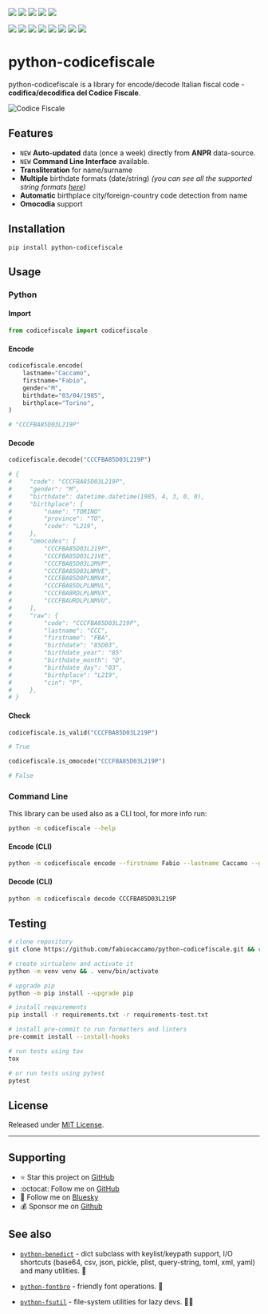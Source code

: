 [![](https://img.shields.io/pypi/pyversions/python-codicefiscale.svg?logoColor=white&color=blue&logo=python)](https://www.python.org/)
[![](https://img.shields.io/pypi/v/python-codicefiscale.svg?color=blue&logo=pypi&logoColor=white)](https://pypi.org/project/python-codicefiscale/)
[![](https://static.pepy.tech/badge/python-codicefiscale/month)](https://pepy.tech/project/python-codicefiscale)
[![](https://img.shields.io/github/stars/fabiocaccamo/python-codicefiscale?logo=github&style=flat)](https://github.com/fabiocaccamo/python-codicefiscale/stargazers)
[![](https://img.shields.io/pypi/l/python-codicefiscale.svg?color=blue&)](https://github.com/fabiocaccamo/python-codicefiscale/blob/main/LICENSE)

[![](https://results.pre-commit.ci/badge/github/fabiocaccamo/python-codicefiscale/main.svg)](https://results.pre-commit.ci/latest/github/fabiocaccamo/python-codicefiscale/main)
[![](https://img.shields.io/github/actions/workflow/status/fabiocaccamo/python-codicefiscale/test-package.yml?branch=main&label=build&logo=github)](https://github.com/fabiocaccamo/python-codicefiscale)
[![](https://img.shields.io/codecov/c/gh/fabiocaccamo/python-codicefiscale?logo=codecov)](https://codecov.io/gh/fabiocaccamo/python-codicefiscale)
[![](https://img.shields.io/codacy/grade/8927f48c9498408f85167da9287edd86?logo=codacy)](https://www.codacy.com/app/fabiocaccamo/python-codicefiscale)
[![](https://img.shields.io/scrutinizer/quality/g/fabiocaccamo/python-codicefiscale?logo=scrutinizer)](https://scrutinizer-ci.com/g/fabiocaccamo/python-codicefiscale/?branch=main)
[![](https://img.shields.io/codeclimate/maintainability/fabiocaccamo/python-codicefiscale?logo=code-climate)](https://codeclimate.com/github/fabiocaccamo/python-codicefiscale/)
[![](https://img.shields.io/badge/code%20style-black-000000.svg?logo=python&logoColor=black)](https://github.com/psf/black)
[![](https://img.shields.io/endpoint?url=https://raw.githubusercontent.com/astral-sh/ruff/main/assets/badge/v2.json)](https://github.com/astral-sh/ruff)

# python-codicefiscale
python-codicefiscale is a library for encode/decode Italian fiscal code - **codifica/decodifica del Codice Fiscale**.

![Codice Fiscale](https://user-images.githubusercontent.com/1035294/72058207-fa77dd80-32cf-11ea-8995-52324e7d3efe.png)

## Features
- `NEW` **Auto-updated** data (once a week) directly from **ANPR** data-source.
- `NEW` **Command Line Interface** available.
- **Transliteration** for name/surname
- **Multiple** birthdate formats (date/string) *(you can see all the supported string formats [here](https://github.com/fabiocaccamo/python-codicefiscale/blob/main/tests/test_codicefiscale.py#L81-L140))*
- **Automatic** birthplace city/foreign-country code detection from name
- **Omocodia** support

## Installation
`pip install python-codicefiscale`

## Usage

### Python

#### Import
```python
from codicefiscale import codicefiscale
```
#### Encode
```python
codicefiscale.encode(
    lastname="Caccamo",
    firstname="Fabio",
    gender="M",
    birthdate="03/04/1985",
    birthplace="Torino",
)

# "CCCFBA85D03L219P"
```
#### Decode
```python
codicefiscale.decode("CCCFBA85D03L219P")

# {
#     "code": "CCCFBA85D03L219P",
#     "gender": "M",
#     "birthdate": datetime.datetime(1985, 4, 3, 0, 0),
#     "birthplace": {
#         "name": "TORINO"
#         "province": "TO",
#         "code": "L219",
#     },
#     "omocodes": [
#         "CCCFBA85D03L219P",
#         "CCCFBA85D03L21VE",
#         "CCCFBA85D03L2MVP",
#         "CCCFBA85D03LNMVE",
#         "CCCFBA85D0PLNMVA",
#         "CCCFBA85DLPLNMVL",
#         "CCCFBA8RDLPLNMVX",
#         "CCCFBAURDLPLNMVU",
#     ],
#     "raw": {
#         "code": "CCCFBA85D03L219P",
#         "lastname": "CCC",
#         "firstname": "FBA",
#         "birthdate": "85D03",
#         "birthdate_year": "85"
#         "birthdate_month": "D",
#         "birthdate_day": "03",
#         "birthplace": "L219",
#         "cin": "P",
#     },
# }
```

#### Check
```python
codicefiscale.is_valid("CCCFBA85D03L219P")

# True
```
```python
codicefiscale.is_omocode("CCCFBA85D03L219P")

# False
```

### Command Line
This library can be used also as a CLI tool, for more info run:
```bash
python -m codicefiscale --help
```

#### Encode (CLI)
```bash
python -m codicefiscale encode --firstname Fabio --lastname Caccamo --gender M --birthdate 03/04/1985 --birthplace Torino
```

#### Decode (CLI)
```bash
python -m codicefiscale decode CCCFBA85D03L219P
```

## Testing
```bash
# clone repository
git clone https://github.com/fabiocaccamo/python-codicefiscale.git && cd python-codicefiscale

# create virtualenv and activate it
python -m venv venv && . venv/bin/activate

# upgrade pip
python -m pip install --upgrade pip

# install requirements
pip install -r requirements.txt -r requirements-test.txt

# install pre-commit to run formatters and linters
pre-commit install --install-hooks

# run tests using tox
tox

# or run tests using pytest
pytest
```

## License
Released under [MIT License](LICENSE.txt).

---

## Supporting

- :star: Star this project on [GitHub](https://github.com/fabiocaccamo/python-codicefiscale)
- :octocat: Follow me on [GitHub](https://github.com/fabiocaccamo)
- :blue_heart: Follow me on [Bluesky](https://bsky.app/profile/fabiocaccamo.bsky.social)
- :moneybag: Sponsor me on [Github](https://github.com/sponsors/fabiocaccamo)

## See also

- [`python-benedict`](https://github.com/fabiocaccamo/python-benedict) - dict subclass with keylist/keypath support, I/O shortcuts (base64, csv, json, pickle, plist, query-string, toml, xml, yaml) and many utilities. 📘

- [`python-fontbro`](https://github.com/fabiocaccamo/python-fontbro) - friendly font operations. 🧢

- [`python-fsutil`](https://github.com/fabiocaccamo/python-fsutil) - file-system utilities for lazy devs. 🧟‍♂️
